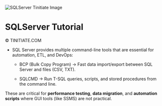 ![SQLServer Tinitiate Image](sqlserver.png)

# SQLServer Tutorial

&copy; TINITIATE.COM


* SQL Server provides multiple command-line tools that are essential for automation, ETL, and DevOps:

  * BCP (Bulk Copy Program) → Fast data import/export between SQL Server and files (CSV, TXT).
  
  * SQLCMD → Run T-SQL queries, scripts, and stored procedures from the command line.

These are critical for **performance testing**, **data migration**, and **automation scripts** where GUI tools (like SSMS) are not practical.
